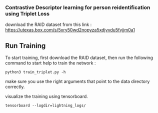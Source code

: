 ### Contrastive Descriptor learning for person reidentification using Triplet Loss

download the RAID dataset from this link : https://utexas.box.com/s/5xry50wd2nopyza5xdjvvdu5fvjjm0a1

## Run Training

To start training, first download the RAID dataset, then run the following command to start help to train the network : 

``python3 train_triplet.py -h``

make sure you use the right arguments that point to the data directory correctly. 

visualize the training using tensorboard. 

```tensorboard --logdir=lightning_logs/```


